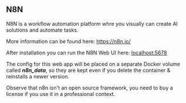 ## N8N

N8N is a workflow automation platform whre you visually can create AI solutions and automate tasks.

More information can be found here: https://n8n.io/

After installation you can run the N8N Web UI here: [localhost:5678](http://localhost:5678)

The config for this web app will be placed on a separate Docker volume called **_n8n_data_**, so they are kept even if you delete the container & reinstalls a newer version.

Observe that n8n isn't an open source framework, you need to buy a license if you use it in a professional context.
